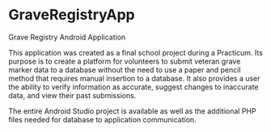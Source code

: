 # GraveRegistryApp
Grave Registry Android Application

This application was created as a final school project during a Practicum.
Its purpose is to create a platform for volunteers to submit veteran grave marker data to a database without the need to use
a paper and pencil method that requires manual insertion to a database. It also provides a user the ability
to verify information as accurate, suggest changes to inaccurate data, and view their past submissions.

The entire Android Studio project is available as well as the additional PHP files needed for database to application communication.
